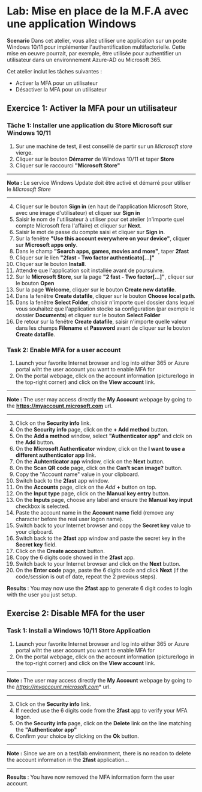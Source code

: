 # Lab: Mise en place de la M.F.A avec une application Windows

**Scenario**
Dans cet atelier, vous allez utiliser une application sur un poste Windows 10/11 pour implémenter l'authentification multifactorielle. Cette mise en oeuvre pourrait, par exemple, être utilisée pour authentifier un utilisateur dans un environnement Azure-AD ou Microsoft 365.

Cet atelier inclut les tâches suivantes :
 - Activer la MFA pour un utilisateur
 - Désactiver la MFA pour un utilisateur

## Exercice 1: Activer la MFA pour un utilisateur

### Tâche 1: Installer une application du Store Microsoft sur Windows 10/11
1. Sur une machine de test, il est conseillé de partir sur un *Microsoft store* vierge.
1. Cliquer sur le bouton **Démarrer** de Windows 10/11 et taper **Store**
1. Cliquer sur le raccourci **"Microsoft Store"**
---
**Nota :** Le service Windows Update doit être activé et démarré pour utiliser le *Microsoft Store*

---
4. Cliquer sur le bouton **Sign in** (en haut de l'application Microsoft Store, avec une image d'utilisateur) et cliquer sur **Sign in**
1. Saisir le nom de l'utilisateur à utiliser pour cet atelier (n'importe quel compte Microsoft fera l'affaire) et cliquer sur **Next**.
1. Saisir le mot de passe du compte saisi et cliquer sur **Sign in**.
1. Sur la fenêtre **"Use this account everywhere on your device"**, cliquer sur **Microsoft apps only**.
1. Dans le champ **"Search apps, games, movies and more"**, taper **2fast**
1. Cliquer sur le lien **"2fast - Two factor authenticato[...]"**
1. Cliquer sur le bouton **Install**.
1. Attendre que l'application soit installée avant de poursuivre.
1. Sur le **Microsoft Store**, sur la page **"2 fast - Two factor[...]"**, cliquer sur le bouton **Open**
1. Sur la page **Welcome**, cliquer sur le bouton **Create new datafile**.
1. Dans la fenêtre **Create datafile**, cliquer sur le bouton **Choose local path**.
1. Dans la fenêtre **Select Folder**, choisir n'importe quel dossier dans lequel vous souhaitez que l'application stocke sa configuration (par exemple le dossier **Documents**) et cliquer sur le bouton **Select Folder**
1. De retour sur la fenêtre **Create datafile**, saisir n'importe quelle valeur dans les champs **Filename** et **Password** avant de cliquer sur le bouton **Create datafile**.

### Task 2: Enable MFA for a user account
1. Launch your favorite Internet browser and log into either 365 or Azure portal wiht the user account you want to enable MFA for
1. On the portal webpage, click on the account information (picture/logo in the top-right corner) and click on the **View account** link.
---
**Note :** The user may access directly the **My Account** webpage by going to the **https://myaccount.microsoft.com** url.

---
3. Click on the **Security info** link.
1. On the **Security info** page, click on the **+ Add method** button.
1. On the **Add a method** window, select **"Authenticator app"** and clcik on the **Add** button.
1. On the **Microsoft Authenticator** window, click on the **I want to use a different authenticator app** link.
1. On the **Auhtenticator app** window, click on the **Next** button.
1. On the **Scan QR code** page, click on the **Can't scan image?** button.
1. Copy the "Account name" value in your clipboard.
1. Switch back to the **2fast** app window.
1. On the **Accounts** page, click on the *Add* **+** button on top.
1. On the **Input type** page, click on the **Manual key entry** button.
1. On the **Inputs** page, choose any label and ensure the **Manual key input** checkbox is selected.
1. Paste the account name in the **Account name** field (remove any character before the real user logon name).
1. Switch back to your Internet browser and copy the **Secret key** value to your clipboard.
1. Switch back to the **2fast** app window and paste the secret key in the **Secret key** field.
1. Click on the **Create account** button.
1. Copy the 6 digits code showed in the **2fast** app.
1. Switch back to your Internet browser and click on the **Next** button.
1. On the **Enter code** page, paste the 6 digits code and click **Next** (if the code/session is out of date, repeat the 2 previous steps).

**Results** : You may now use the **2fast** app to generate 6 digit codes to login with the user you just setup.

## Exercise 2: Disable MFA for the user

### Task 1: Install a Windows 10/11 Store Application
1. Launch your favorite Internet browser and log into either 365 or Azure portal wiht the user account you want to enable MFA for
1. On the portal webpage, click on the account information (picture/logo in the top-right corner) and click on the **View account** link.
---
**Note :** The user may access directly the **My Account** webpage by going to the *https://myaccount.microsoft.com** url.

---
3. Click on the **Security info** link.
4. If needed use the 6 digits code from the **2fast** app to verify your MFA logon.
5. On the **Security info** page, click on the **Delete** link on the line matching the **"Authenticator app"**
6. Confirm your choice by clicking on the **Ok** button.
---
**Note :** Since we are on a test/lab environment, there is no readon to delete the account information in the **2fast** application...

---

**Results** : You have now removed the MFA information form the user account.
